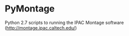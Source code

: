 # PyMontage
Python 2.7 scripts to running the IPAC Montage software (http://montage.ipac.caltech.edu/)
